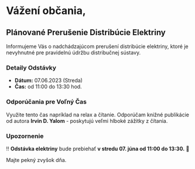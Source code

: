 # Vážení občania,

## Plánované Prerušenie Distribúcie Elektriny

Informujeme Vás o nadchádzajúcom prerušení distribúcie elektriny, ktoré je nevyhnutné pre pravidelnú údržbu distribučnej sústavy.

### Detaily Odstávky

- **Dátum:** 07.06.2023 (Streda)
- **Čas:** od 11:00 do 13:30 hod.

### Odporúčania pre Voľný Čas

Využite tento čas napríklad na relax a čítanie. Odporúčam knižné publikácie od autora **Irvin D. Yalom** - poskytujú veľmi hlboké zážitky z čítania.

### Upozornenie

‼️ **Odstávka elektriny** bude prebiehať **v stredu 07. júna od 11:00 do 13:30.** 🔌

Majte pekný zvyšok dňa.
